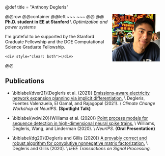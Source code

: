 @def title = "Anthony Degleris"


@@row
@@container
@@left ~~~ <img src="/assets/headshot.jpg" style="width:155px;height:155px;float:right;"> ~~~ @@
@@
**Ph.D. student in EE at Stanford** \\
*Optimization and power systems*

I'm grateful to be supported by the Stanford Graduate Fellowship and the DOE Computational Science Graduate Fellowship.

~~~
<div style="clear: both"></div>
~~~
@@



## Publications

* \biblabel{dver21}{Degleris et al. (2021)}
  [Emissions-aware electricity network expansion planning via implicit differentiation.]() \\
  Degleris, Fuentes Valenzuela, El Gamal, and Rajagopal (2021). \\
  *Climate Change Workshop at NeurIPS*. **(Spotlight Talk)**


* \biblabel{wdwl20}{Williams et al. (2020)}
  [Point process models for sequence detection in high-dimensional neural spike trains.](https://arxiv.org/abs/2010.04875) \\
  Williams, Degleris, Wang, and Linderman (2020). \\
  *NeurIPS*. **(Oral Presentation)**


* \biblabel{dg20}{Degleris and Gillis (2020)} 
  [A provably correct and robust algorithm for convolutive nonnegative matrix factorization.](https://arxiv.org/abs/1906.06899) \\
  Degleris and Gillis (2020). \\
  *IEEE Transactions on Signal Processing.*
